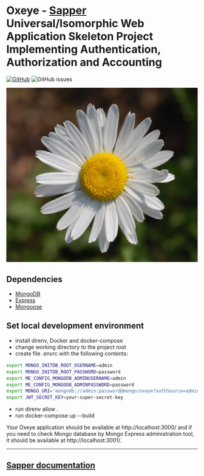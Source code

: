 # Oxeye - [Sapper](https://sapper.svelte.dev/) Universal/Isomorphic Web Application Skeleton Project Implementing Authentication, Authorization and Accounting

[![GitHub](https://img.shields.io/github/license/acim/oxeye)](LICENSE)
![GitHub issues](https://img.shields.io/github/issues-raw/acim/oxeye)

<p align="center"><img src="oxeye.jpg"></p>

## Dependencies

- [MongoDB](https://www.mongodb.com/)
- [Express](https://expressjs.com/)
- [Mongoose](https://mongoosejs.com/)

## Set local development environment

- install direnv, Docker and docker-compose
- change working directory to the project root
- create file .envrc with the following contents:

```bash
export MONGO_INITDB_ROOT_USERNAME=admin
export MONGO_INITDB_ROOT_PASSWORD=password
export ME_CONFIG_MONGODB_ADMINUSERNAME=admin
export ME_CONFIG_MONGODB_ADMINPASSWORD=password
export MONGO_URI='mongodb://admin:password@mongo/oxeye?authSource=admin&retryWrites=true&w=majority'
export JWT_SECRET_KEY=your-super-secret-key
```

- run direnv allow .
- run docker-compose up --build

Your Oxeye application should be available at http://localhost:3000/ and if you need to check Mongo database by
Mongo Express administration tool, it should be available at http://localhost:3001/.

---

## [Sapper documentation](https://github.com/sveltejs/sapper/blob/master/README.md)
